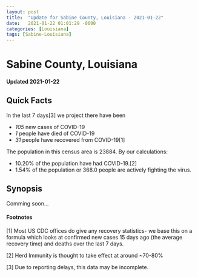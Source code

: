 ```yaml
---
layout: post
title:  "Update for Sabine County, Louisiana - 2021-01-22"
date:   2021-01-22 01:01:29 -0600
categories: [Louisiana]
tags: [Sabine-Louisiana]
---
```


# Sabine County, Louisiana
#### Updated 2021-01-22

## Quick Facts

In the last 7 days[3] we project there have been
- *105* new cases of COVID-19
- *1* people have died of COVID-19
- *31* people have recovered from COVID-19[1]

The population in this census area is 23884. By our calculations:
- 10.20% of the population have had COVID-19.[2]
- 1.54% of the population or 368.0 people are actively fighting the virus.

## Synopsis

Comming soon...


#### Footnotes

[1] Most US CDC offices do give any recovery statistics- we base this on a formula which looks at confirmed new cases
15 days ago (the average recovery time) and deaths over the last 7 days.

[2] Herd Immunity is thought to take effect at around ~70-80%

[3] Due to reporting delays, this data may be incomplete.
 
    